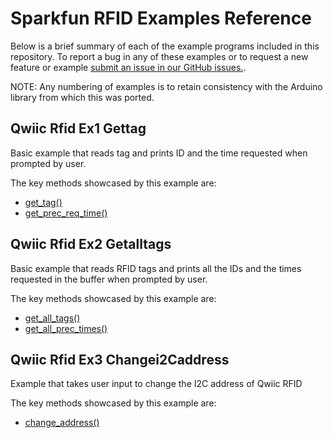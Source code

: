 # Sparkfun RFID Examples Reference
Below is a brief summary of each of the example programs included in this repository. To report a bug in any of these examples or to request a new feature or example [submit an issue in our GitHub issues.](https://github.com/sparkfun/qwiic_rfid_py/issues). 

NOTE: Any numbering of examples is to retain consistency with the Arduino library from which this was ported. 

## Qwiic Rfid Ex1 Gettag
Basic example that reads tag and prints ID and the time requested
 when prompted by user.

The key methods showcased by this example are: 
- [get_tag()](https://docs.sparkfun.com/qwiic_rfid_py/classqwiic__rfid_1_1_qwiic_r_f_i_d.html#a858a28925b9447d09df686b9308b662f)
- [get_prec_req_time()](https://docs.sparkfun.com/qwiic_rfid_py/classqwiic__rfid_1_1_qwiic_r_f_i_d.html#ad4e902d0810f503d899f7c254d2217ed)

## Qwiic Rfid Ex2 Getalltags
Basic example that reads RFID tags and prints all the IDs and the 
 times requested in the buffer when prompted by user.
 
 The key methods showcased by this example are: 
- [get_all_tags()](https://docs.sparkfun.com/qwiic_rfid_py/classqwiic__rfid_1_1_qwiic_r_f_i_d.html#aec0e56d2085a0b8f8f563fb25321106a)
- [get_all_prec_times()](https://docs.sparkfun.com/qwiic_rfid_py/classqwiic__rfid_1_1_qwiic_r_f_i_d.html#a2c36244592a29e2ddae0177db8230fee)

## Qwiic Rfid Ex3 Changei2Caddress
Example that takes user input to change the I2C address of Qwiic RFID
 
 The key methods showcased by this example are: 
- [change_address()](https://docs.sparkfun.com/qwiic_rfid_py/classqwiic__rfid_1_1_qwiic_r_f_i_d.html#aa9764cbe6a69f7d9f08b504c178c05e5)